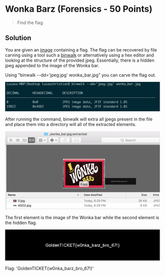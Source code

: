 # Wonka Barz (Forensics - 50 Points)

> Find the flag.

Solution
--------

You are given an [image](wonka_bar.jpg) containing a flag. The flag can be recovered by file carving using a tool such a [binwalk](https://github.com/devttys0/binwalk) or alternatively using a hex editor and looking at the structure of the provided jpeg. Essentially, there is a hidden jpeg appended to the image of the Wonka bar.

Using "binwalk --dd='jpeg:jpg' wonka_bar.jpg" you can carve the flag out.

![](./binwalk.png)

After running the command, binwalk will extra all jpegs present in the file and place them into a directory will all of the extracted elements.

![](./extraction.png)

The first element is the image of the Wonka bar while the second element is the hidden flag.

![](./flag.jpg)

Flag: 'GoldenTICKET{w0nka_barz_bro_67!}'

